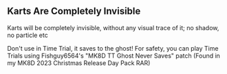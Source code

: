 ## Karts Are Completely Invisible

Karts will be completely invisible, without any visual trace of it; no shadow, no particle etc

Don't use in Time Trial, it saves to the ghost! For safety, you can play Time Trials using Fishguy6564's "MK8D TT Ghost Never Saves" patch (Found in my MK8D 2023 Christmas Release Day Pack RAR)